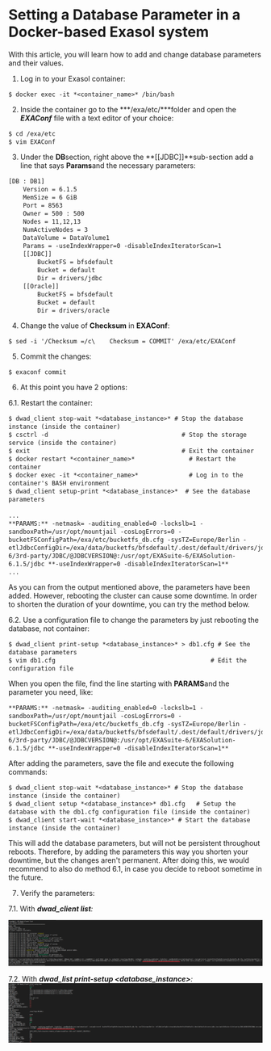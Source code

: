 # Setting a Database Parameter in a Docker-based Exasol system 
With this article, you will learn how to add and change database parameters and their values.

1. Log in to your Exasol container:


```
$ docker exec -it *<container_name>* /bin/bash
```
2. Inside the container go to the ***/exa/etc/***folder and open the ***EXAConf*** file with a text editor of your choice:


```
$ cd /exa/etc  
$ vim EXAConf
```
3. Under the **DB**section, right above the **[[JDBC]]**sub-section add a line that says **Params**and the necessary parameters:


```
[DB : DB1]  
    Version = 6.1.5  
    MemSize = 6 GiB  
    Port = 8563  
    Owner = 500 : 500  
    Nodes = 11,12,13  
    NumActiveNodes = 3  
    DataVolume = DataVolume1  
    Params = -useIndexWrapper=0 -disableIndexIteratorScan=1  
    [[JDBC]]  
        BucketFS = bfsdefault  
        Bucket = default  
        Dir = drivers/jdbc  
    [[Oracle]]  
        BucketFS = bfsdefault  
        Bucket = default  
        Dir = drivers/oracle
```
4. Change the value of **Checksum** in **EXAConf**:


```
$ sed -i '/Checksum =/c\    Checksum = COMMIT' /exa/etc/EXAConf
```
5. Commit the changes:


```
$ exaconf commit
```
6. At this point you have 2 options:

6.1. Restart the container:


```
$ dwad_client stop-wait *<database_instance>* # Stop the database instance (inside the container)  
$ csctrl -d                                     # Stop the storage service (inside the container)  
$ exit                                          # Exit the container  
$ docker restart *<container_name>*               # Restart the container  
$ docker exec -it *<container_name>*              # Log in to the container's BASH environment  
$ dwad_client setup-print *<database_instance>*  # See the database parameters  
  
...  
**PARAMS:** -netmask= -auditing_enabled=0 -lockslb=1 -sandboxPath=/usr/opt/mountjail -cosLogErrors=0 -bucketFSConfigPath=/exa/etc/bucketfs_db.cfg -sysTZ=Europe/Berlin -etlJdbcConfigDir=/exa/data/bucketfs/bfsdefault/.dest/default/drivers/jdbc:/usr/opt/EXASuite-6/3rd-party/JDBC/@JDBCVERSION@:/usr/opt/EXASuite-6/EXASolution-6.1.5/jdbc **-useIndexWrapper=0 -disableIndexIteratorScan=1**  
...
```
As you can from the output mentioned above, the parameters have been added. However, rebooting the cluster can cause some downtime. In order to shorten the duration of your downtime, you can try the method below.

6.2. Use a configuration file to change the parameters by just rebooting the database, not container:


```
$ dwad_client print-setup *<database_instance>* > db1.cfg # See the database parameters  
$ vim db1.cfg                                           # Edit the configuration file
```
When you open the file, find the line starting with **PARAMS**and the parameter you need, like:


```
**PARAMS:** -netmask= -auditing_enabled=0 -lockslb=1 -sandboxPath=/usr/opt/mountjail -cosLogErrors=0 -bucketFSConfigPath=/exa/etc/bucketfs_db.cfg -sysTZ=Europe/Berlin -etlJdbcConfigDir=/exa/data/bucketfs/bfsdefault/.dest/default/drivers/jdbc:/usr/opt/EXASuite-6/3rd-party/JDBC/@JDBCVERSION@:/usr/opt/EXASuite-6/EXASolution-6.1.5/jdbc **-useIndexWrapper=0 -disableIndexIteratorScan=1**
```
After adding the parameters, save the file and execute the following commands:


```
$ dwad_client stop-wait *<database_instance>* # Stop the database instance (inside the container)  
$ dwad_client setup *<database_instance>* db1.cfg   # Setup the database with the db1.cfg configuration file (inside the container)  
$ dwad_client start-wait *<database_instance>* # Start the database instance (inside the container)
```
This will add the database parameters, but will not be persistent throughout reboots. Therefore, by adding the parameters this way you shorten your downtime, but the changes aren't permanent. After doing this, we would recommend to also do method 6.1, in case you decide to reboot sometime in the future.

7. Verify the parameters:

7.1. With ***dwad_client list**:*

*![](images/DWAD_LIST.png)*

7.2. With ***dwad_list print-setup <database_instance>**:*![](images/DWAD_PRINT.png)


